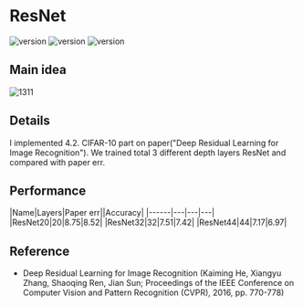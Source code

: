 # ResNet

![version](https://img.shields.io/badge/CUDA-11.1-brightgreen) ![version](https://img.shields.io/badge/cuDNN-8.1.0-blue) ![version](https://img.shields.io/badge/pytorch-1.9.0-orange)



## Main idea
![1311](https://user-images.githubusercontent.com/87002037/124554446-eedb8780-de70-11eb-9c53-c2fcfa799904.png)

## Details
I implemented 4.2. CIFAR-10 part on paper("Deep Residual Learning for Image Recognition"). We trained total 3 different depth layers ResNet and compared with paper err.

## Performance
|Name|Layers|Paper err||Accuracy|
|------|---|---|---|
|ResNet20|20|8.75|8.52|
|ResNet32|32|7.51|7.42|
|ResNet44|44|7.17|6.97|

## Reference

* Deep Residual Learning for Image Recognition (Kaiming He, Xiangyu Zhang, Shaoqing Ren, Jian Sun; Proceedings of the IEEE Conference on Computer Vision and Pattern Recognition (CVPR), 2016, pp. 770-778)
